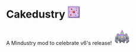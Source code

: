 # Cakedustry ![cake](https://raw.githubusercontent.com/a-soulspark/Cakedustry/main/icon.png)

A Mindustry mod to celebrate v6's release!
![hat](https://raw.githubusercontent.com/a-soulspark/Cakedustry/main/sprites-override/units/alpha.png)
